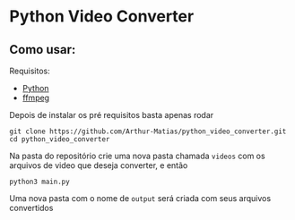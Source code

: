 # Python Video Converter

## Como usar:

Requisitos:
 - [Python](https://www.python.org/downloads/)
 - [ffmpeg](https://ffmpeg.org/download.html)

Depois de instalar os pré requisitos basta apenas rodar

    git clone https://github.com/Arthur-Matias/python_video_converter.git
    cd python_video_converter
    
Na pasta do repositório crie uma nova pasta chamada `videos` com os arquivos de video que deseja converter, e então

    python3 main.py
    
Uma nova pasta com o nome de `output` será criada com seus arquivos convertidos
